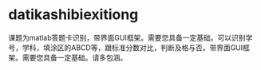 # datikashibiexitiong
课题为matlab答题卡识别，带界面GUI框架。需要您具备一定基础。可以识别学号，学科，填涂区的ABCD等，跟标准分数对比，判断及格与否。带界面GUI框架。需要您具备一定基础。请多包涵。
